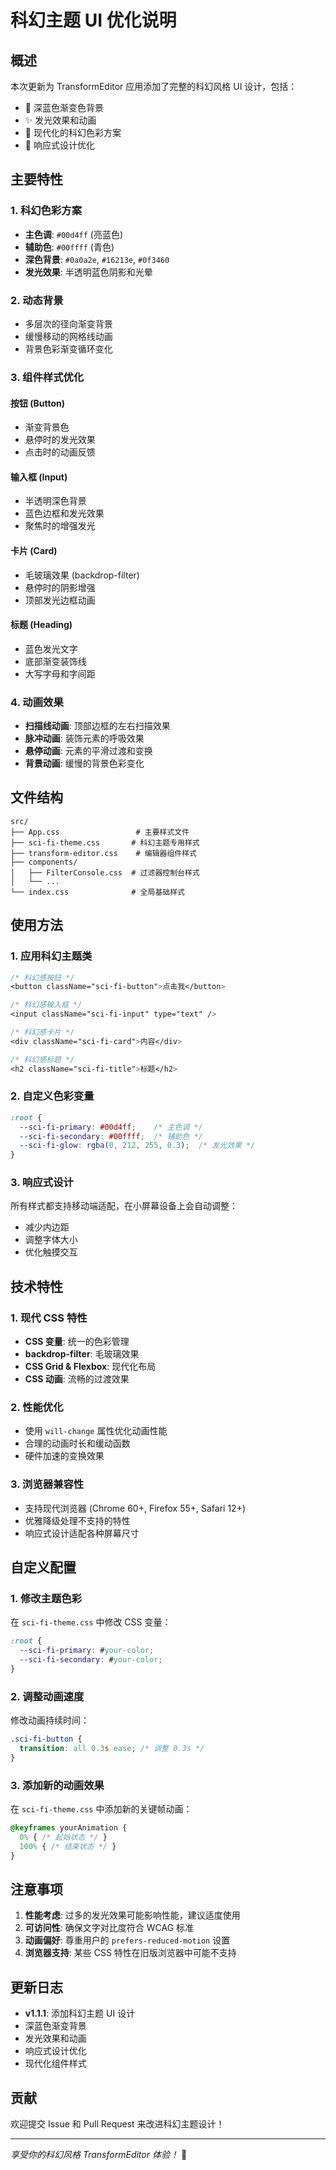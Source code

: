 # 科幻主题 UI 优化说明

## 概述

本次更新为 TransformEditor 应用添加了完整的科幻风格 UI 设计，包括：

- 🌌 深蓝色渐变色背景
- ✨ 发光效果和动画
- 🎨 现代化的科幻色彩方案
- 📱 响应式设计优化

## 主要特性

### 1. 科幻色彩方案

- **主色调**: `#00d4ff` (亮蓝色)
- **辅助色**: `#00ffff` (青色)
- **深色背景**: `#0a0a2e`, `#16213e`, `#0f3460`
- **发光效果**: 半透明蓝色阴影和光晕

### 2. 动态背景

- 多层次的径向渐变背景
- 缓慢移动的网格线动画
- 背景色彩渐变循环变化

### 3. 组件样式优化

#### 按钮 (Button)
- 渐变背景色
- 悬停时的发光效果
- 点击时的动画反馈

#### 输入框 (Input)
- 半透明深色背景
- 蓝色边框和发光效果
- 聚焦时的增强发光

#### 卡片 (Card)
- 毛玻璃效果 (backdrop-filter)
- 悬停时的阴影增强
- 顶部发光边框动画

#### 标题 (Heading)
- 蓝色发光文字
- 底部渐变装饰线
- 大写字母和字间距

### 4. 动画效果

- **扫描线动画**: 顶部边框的左右扫描效果
- **脉冲动画**: 装饰元素的呼吸效果
- **悬停动画**: 元素的平滑过渡和变换
- **背景动画**: 缓慢的背景色彩变化

## 文件结构

```
src/
├── App.css                 # 主要样式文件
├── sci-fi-theme.css       # 科幻主题专用样式
├── transform-editor.css    # 编辑器组件样式
├── components/
│   ├── FilterConsole.css  # 过滤器控制台样式
│   └── ...
└── index.css              # 全局基础样式
```

## 使用方法

### 1. 应用科幻主题类

```css
/* 科幻感按钮 */
<button className="sci-fi-button">点击我</button>

/* 科幻感输入框 */
<input className="sci-fi-input" type="text" />

/* 科幻感卡片 */
<div className="sci-fi-card">内容</div>

/* 科幻感标题 */
<h2 className="sci-fi-title">标题</h2>
```

### 2. 自定义色彩变量

```css
:root {
  --sci-fi-primary: #00d4ff;    /* 主色调 */
  --sci-fi-secondary: #00ffff;  /* 辅助色 */
  --sci-fi-glow: rgba(0, 212, 255, 0.3);  /* 发光效果 */
}
```

### 3. 响应式设计

所有样式都支持移动端适配，在小屏幕设备上会自动调整：

- 减少内边距
- 调整字体大小
- 优化触摸交互

## 技术特性

### 1. 现代 CSS 特性

- **CSS 变量**: 统一的色彩管理
- **backdrop-filter**: 毛玻璃效果
- **CSS Grid & Flexbox**: 现代化布局
- **CSS 动画**: 流畅的过渡效果

### 2. 性能优化

- 使用 `will-change` 属性优化动画性能
- 合理的动画时长和缓动函数
- 硬件加速的变换效果

### 3. 浏览器兼容性

- 支持现代浏览器 (Chrome 60+, Firefox 55+, Safari 12+)
- 优雅降级处理不支持的特性
- 响应式设计适配各种屏幕尺寸

## 自定义配置

### 1. 修改主题色彩

在 `sci-fi-theme.css` 中修改 CSS 变量：

```css
:root {
  --sci-fi-primary: #your-color;
  --sci-fi-secondary: #your-color;
}
```

### 2. 调整动画速度

修改动画持续时间：

```css
.sci-fi-button {
  transition: all 0.3s ease; /* 调整 0.3s */
}
```

### 3. 添加新的动画效果

在 `sci-fi-theme.css` 中添加新的关键帧动画：

```css
@keyframes yourAnimation {
  0% { /* 起始状态 */ }
  100% { /* 结束状态 */ }
}
```

## 注意事项

1. **性能考虑**: 过多的发光效果可能影响性能，建议适度使用
2. **可访问性**: 确保文字对比度符合 WCAG 标准
3. **动画偏好**: 尊重用户的 `prefers-reduced-motion` 设置
4. **浏览器支持**: 某些 CSS 特性在旧版浏览器中可能不支持

## 更新日志

- **v1.1.1**: 添加科幻主题 UI 设计
- 深蓝色渐变背景
- 发光效果和动画
- 响应式设计优化
- 现代化组件样式

## 贡献

欢迎提交 Issue 和 Pull Request 来改进科幻主题设计！

---

*享受你的科幻风格 TransformEditor 体验！* 🚀 